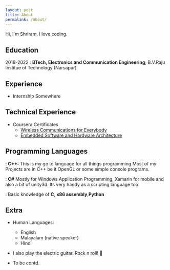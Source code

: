 ```yaml
---
layout: post
title: About
permalink: /about/
---
```

Hi, I'm Shriram. I love coding.

Education
---------
2018-2022
:   **BTech, Electronics and Communication Engineering**;
B.V.Raju Institue of Technology (Narsapur)

Experience
----------
 * Internship Somewhere
 
Technical Experience
--------------------
* Coursera Certificates
  * [Wireless Communications for Everybody](https://www.coursera.org/account/accomplishments/certificate/VU52PGDDC9K9)
  * [Embedded Software and Hardware Architecture](https://www.coursera.org/account/accomplishments/certificate/MWXEU4C6AALP)

Programming Languages
----------------------

   :   **C++:** This is my go to language for all things programming.Most
    of my Projects are in C++ be it OpenGL or some simple console programs.
    
    

   :   **C#** Mostly for Windows Application Programming, Xamarin for mobile
    and also a bit of unity3d. Its very handy as a scripting language too.


   :     Basic knowledge of **C**, **x86 assembly**,**Python**

[ref]: https://github.com/notshriram

Extra
----------------------------------------

* Human Languages:

     * English 
     * Malayalam (native speaker)
     * Hindi

* I also play the electric guitar. Rock n roll! :metal:

* To be contd.
